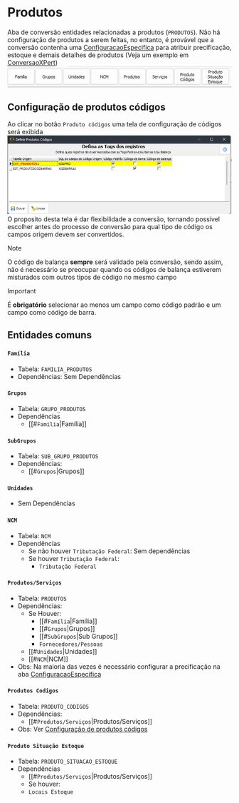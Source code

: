 # Produtos  
Aba de conversão entidades relacionadas a produtos (`PRODUTOS`). Não há configuração de produtos a serem feitas, no entanto, é provável que a conversão contenha uma [ConfiguracaoEspecifica](ConfiguracaoEspecifica.md) para atribuir precificação, estoque e demais detalhes de produtos (Veja um exemplo em [ConversaoXPert](ConversaoXPert.md))  
![TabProdutos.png](./Imagens/TabProdutos.png)  
## Configuração de produtos códigos  
Ao clicar no botão `Produto códigos` uma tela de configuração de códigos será exibida  
![ConfigProdutosCodigos.png](./Imagens/ConfigProdutosCodigos.png)  
 O proposito desta tela é dar flexibilidade a conversão, tornando possível escolher antes do processo de conversão para qual tipo de código os campos origem devem ser convertidos.  
 >[!NOTE]  
 >O código de balança **sempre** será validado pela conversão, sendo assim, não é necessário se preocupar quando os códigos de balança estiverem misturados com outros tipos de código no mesmo campo  
   
 >[!IMPORTANT]  
 >É **obrigatório** selecionar ao menos um campo como código padrão e um campo como código de barra.  
## Entidades comuns  
#### `Família`  
 - Tabela: `FAMILIA_PRODUTOS`  
 - Dependências: Sem Dependências  
#### `Grupos`  
- Tabela: `GRUPO_PRODUTOS`  
- Dependências  
    - [[#`Familia`|Família]]  
#### `SubGrupos`  
- Tabela: `SUB_GRUPO_PRODUTOS`  
- Dependências:  
    - [[#`Grupos`|Grupos]]  
#### `Unidades`  
- Sem Dependências  
#### `NCM`  
- Tabela: `NCM`  
- Dependências  
    - Se não houver `Tributação Federal`: Sem dependências  
    - Se houver `Tributação Federal`:   
    	- `Tributação Federal`  
#### `Produtos/Serviços`  
- Tabela: `PRODUTOS`  
- Dependências:  
    - Se Houver:  
    	- [[#`Família`|Família]]  
    	- [[#`Grupos`|Grupos]]  
    	- [[#`SubGrupos`|Sub Grupos]]  
    	- `Fornecedores/Pessoas`  
    - [[#`Unidades`|Unidades]]  
    - [[#`NCM`|NCM]]  
- Obs: Na maioria das vezes é necessário configurar a precificação na aba [ConfiguracaoEspecifica](ConfiguracaoEspecifica.md)  
#### `Produtos Codigos`  
- Tabela: `PRODUTO_CODIGOS`  
- Dependências:  
    - [[#`Produtos/Serviços`|Produtos/Serviços]]  
- Obs: Ver [Configuração de produtos códigos](Produtos.md#Configuração%20de%20produtos%20códigos)  
#### `Produto Situação Estoque`  
- Tabela: `PRODUTO_SITUACAO_ESTOQUE`  
- Dependências  
    - [[#`Produtos/Serviços`|Produtos/Serviços]]  
    - Se houver:  
	- `Locais Estoque`